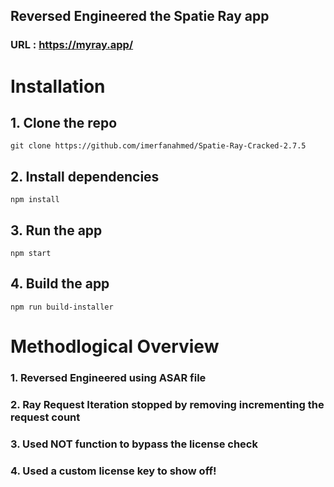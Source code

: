## Reversed Engineered the Spatie Ray app

### URL : https://myray.app/

# Installation

## 1. Clone the repo
`git clone https://github.com/imerfanahmed/Spatie-Ray-Cracked-2.7.5`

## 2. Install dependencies
`npm install`

## 3. Run the app
`npm start`

## 4. Build the app
`npm run build-installer`


# Methodlogical Overview

### 1. Reversed Engineered using ASAR file

### 2. Ray Request Iteration stopped  by removing incrementing the request count

### 3. Used NOT function to bypass the license check

### 4. Used a custom license key to show off!







